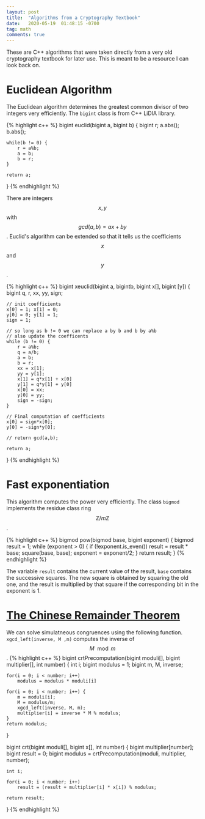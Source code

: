 ```yaml
---
layout: post
title:  "Algorithms from a Cryptography Textbook"
date:   2020-05-19  01:48:15 -0700
tag: math
comments: true
---
```


These are C++ algorithms that were taken directly from a very old cryptography textbook for later use. This is meant to be a resource I can look back on.

# Euclidean Algorithm
The Euclidean algorithm determines the greatest common divisor of two integers very efficiently. 
The `bigint` class is from C++ LiDIA library.

{% highlight c++ %}
bigint euclid(bigint a, bigint b) {
	bigint r;
	a.abs();
	b.abs();

	while(b != 0) {
		r = a%b;
		a = b;
		b = r;
	}

	return a;
}
{% endhighlight %}

There are integers $$x, y$$ with $$gcd(a,b) = ax+by$$. Euclid's algorithm can be extended so that it tells us the coefficients $$x$$ and $$y$$.

{% highlight c++ %}
bigint xeuclid(bigint a, bigintb, bigint x[], bigint [y]) {
	bigint q, r, xx, yy, sign;
	
	// init coefficients
	x[0] = 1; x[1] = 0;
	y[0] = 0; y[1] = 1;
	sign = 1;

	// so long as b != 0 we can replace a by b and b by a%b
	// also update the coefficents
	while (b != 0) {
		r = a%b;
		q = a/b;
		a = b;
		b = r;
		xx = x[1];
		yy = y[1];
		x[1] = q*x[1] + x[0]
		y[1] = q*y[1] + y[0]
		x[0] = xx;
		y[0] = yy;
		sign = -sign;
	}

	// Final computation of coefficients
	x[0] = sign*x[0];
	y[0] = -sign*y[0];

	// return gcd(a,b);

	return a;
}
{% endhighlight %}

# Fast exponentiation
This algorithm computes the power very efficiently. The class `bigmod` implements the residue class ring $$\mathbb{Z}/m\mathbb{Z}$$.

{% highlight c++ %}
bigmod pow(bigmod base, bigint exponent) {
	bigmod result = 1;
	while (exponent > 0) {
		if (!exponent.is_even())
			result = result * base;
		square(base, base);
		exponent = exponent/2;
	}
	return result;
}
{% endhighlight %}

The variable `result` contains the current value of the result, `base` contains the successive squares. The new square is obtained by squaring the old one, and the result is multiplied by that square if the corresponding bit in the exponent is 1. 

# [The Chinese Remainder Theorem](https://en.wikipedia.org/wiki/Chinese_remainder_theorem)
We can solve simulatneous congruences using the following function. `xgcd_left(inverse, M ,m)` computes the inverse of $$M\mod m$$.
{% highlight c++ %}
bigint crtPrecomputation(bigint moduli[], bigint multiplier[], int number) {
	int i;
	bigint modulus = 1;
	bigint m, M, inverse;
	
	for(i = 0; i < number; i++)
		modulus = modulus * moduli[i]

	for(i = 0; i < number; i++) {
		m = moduli[i];
		M = modulus/m;
		xgcd_left(inverse, M, m); 
		multiplier[i] = inverse * M % modulus;
	}
	return modulus;
}

bigint crt(bigint moduli[], bigint x[], int number) {
	bigint multiplier[number];
	bigint result = 0;
	bigint modulus = crtPrecomputation(moduli, multiplier, number);
	
	int i;

	for(i = 0; i < number; i++) 
		result = (result + multiplier[i] * x[i]) % modulus;
	
	return result;
}
{% endhighlight %}


